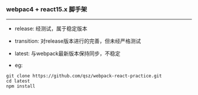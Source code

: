 ### webpac4 + react15.x 脚手架
---------------------
* release: 经测试，属于稳定版本
* transition: 对release版本进行的完善，但未经严格测试
* latest: 与webpack最新版本保持同步，不稳定

* eg:
```
git clone https://github.com/qsz/webpack-react-practice.git
cd latest
npm install
```
